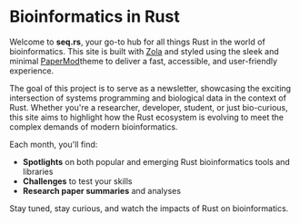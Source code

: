 # Bioinformatics in Rust

Welcome to **seq.rs**, your go-to hub for all things Rust in the world
of bioinformatics.
This site is built with [Zola](https://www.getzola.org) and styled using the sleek
and minimal [PaperMod](https://github.com/cydave/zola-theme-papermod)theme to deliver
a fast, accessible, and user-friendly experience.

The goal of this project is to serve as a newsletter,
showcasing the exciting intersection of systems programming and biological data
in the context of Rust.
Whether you're a researcher, developer, student, or just bio-curious, this site
aims to highlight how the Rust ecosystem is evolving to meet the complex demands
of modern bioinformatics.

Each month, you'll find:

- **Spotlights** on both popular and emerging Rust bioinformatics tools and libraries
- **Challenges** to test your skills
- **Research paper summaries** and analyses

Stay tuned, stay curious, and watch the impacts of Rust on bioinformatics.
